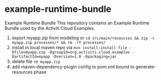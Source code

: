 # example-runtime-bundle

Example Runtime Bundle
This repository contains an Example Runtime Bundle used by the Activiti Cloud Examples.

1. export myapp.zip from modeling or `cd src/main/resources && zip -r myapp.zip processes/* && rm -rf processes/`
2. install in local maven repo via `mvn install:install-file -Dfile=myapp.zip -DgroupId=org.activiti.cloud.examples -DartifactId=myapp -Dversion=1.0 -Dpackaging=jar`
3. delete file `rm myapp.zip`
4. add maven-dependency-plugin config to pom.xml bound to generate-resources phase  